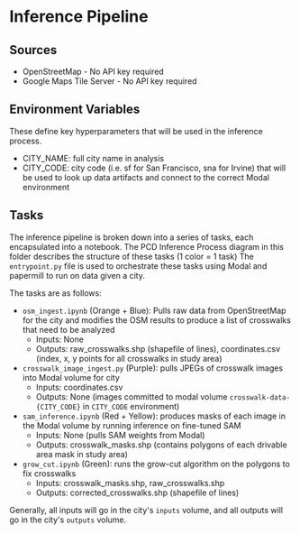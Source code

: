 # Inference Pipeline

## Sources
- OpenStreetMap - No API key required
- Google Maps Tile Server - No API key required

## Environment Variables
These define key hyperparameters that will be used in the inference process.
- CITY_NAME: full city name in analysis
- CITY_CODE: city code (i.e. sf for San Francisco, sna for Irvine) that will be used to look up data artifacts and connect to the correct Modal environment

## Tasks
The inference pipeline is broken down into a series of tasks, each encapsulated into a notebook.
The PCD Inference Process diagram in this folder describes the structure of these tasks (1 color = 1 task)
The `entrypoint.py` file is used to orchestrate these tasks using Modal and papermill to run on data given a city.

The tasks are as follows:
- `osm_ingest.ipynb` (Orange + Blue): Pulls raw data from OpenStreetMap for the city and modifies the OSM results to produce a list of crosswalks that need to be analyzed
  - Inputs: None
  - Outputs: raw_crosswalks.shp (shapefile of lines), coordinates.csv (index, x, y points for all crosswalks in study area)
- `crosswalk_image_ingest.py` (Purple): pulls JPEGs of crosswalk images into Modal volume for city
  - Inputs: coordinates.csv
  - Outputs: None (images committed to modal volume `crosswalk-data-{CITY_CODE}` in `CITY_CODE` environment)
- `sam_inference.ipynb` (Red + Yellow): produces masks of each image in the Modal volume by running inference on fine-tuned SAM
  - Inputs: None (pulls SAM weights from Modal)
  - Outputs: crosswalk_masks.shp (contains polygons of each drivable area mask in study area)
- `grow_cut.ipynb` (Green): runs the grow-cut algorithm on the polygons to fix crosswalks
  - Inputs: crosswalk_masks.shp, raw_crosswalks.shp
  - Outputs: corrected_crosswalks.shp (shapefile of lines)

Generally, all inputs will go in the city's `inputs` volume, and all outputs will go in the city's `outputs` volume.
